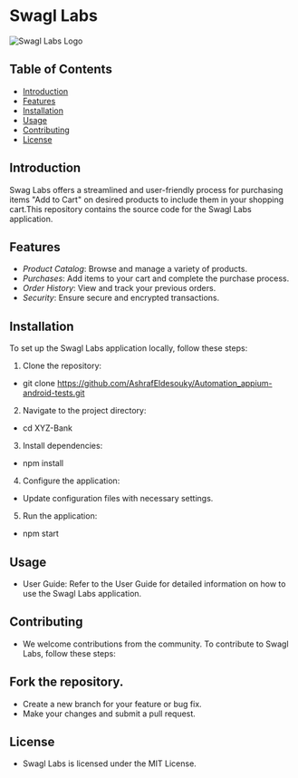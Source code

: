 # Swagl Labs

![Swagl Labs Logo](https://www.saucedemo.com/v1/img/Login_Bot_graphic.png)

## Table of Contents

- [Introduction](#introduction)
- [Features](#features)
- [Installation](#installation)
- [Usage](#usage)
- [Contributing](#contributing)
- [License](#license)

## Introduction

Swag Labs offers a streamlined and user-friendly process for purchasing items "Add to Cart" on desired products to include them in your shopping cart.This repository contains the source code for the Swagl Labs application.

## Features

- *Product Catalog*: Browse and manage a variety of products.
- *Purchases*: Add items to your cart and complete the purchase process.
- *Order History*: View and track your previous orders.
- *Security*: Ensure secure and encrypted transactions.

## Installation

To set up the Swagl Labs application locally, follow these steps:

1. Clone the repository:
*   git clone https://github.com/AshrafEldesouky/Automation_appium-android-tests.git
2. Navigate to the project directory:
*   cd XYZ-Bank
3. Install dependencies:
*   npm install
4. Configure the application:

* Update configuration files with necessary settings.
5. Run the application:
*   npm start

## Usage
* User Guide: Refer to the User Guide for detailed information on how to use the Swagl Labs application.

## Contributing
* We welcome contributions from the community. To contribute to Swagl Labs, follow these steps:

## Fork the repository.
* Create a new branch for your feature or bug fix.
* Make your changes and submit a pull request.

## License
* Swagl Labs is licensed under the MIT License.